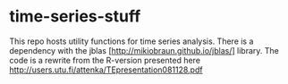 time-series-stuff
=================

This repo hosts utility functions for time series analysis. 
There is a dependency with the jblas [http://mikiobraun.github.io/jblas/] library.
The code is a rewrite from the R-version presented here http://users.utu.fi/attenka/TEpresentation081128.pdf 